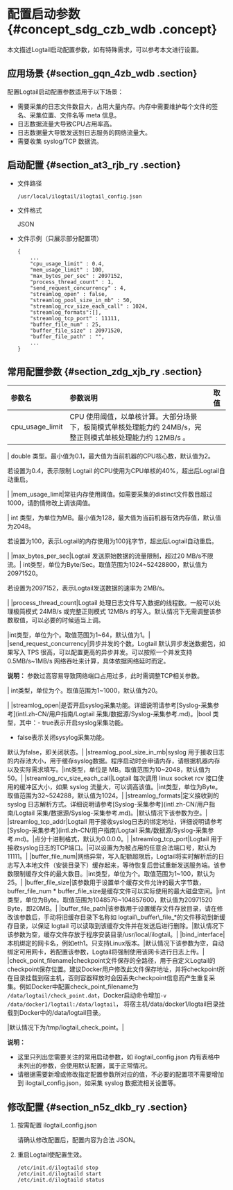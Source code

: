 # 配置启动参数 {#concept_sdg_czb_wdb .concept}

本文描述Logtail启动配置参数，如有特殊需求，可以参考本文进行设置。

## 应用场景 {#section_gqn_4zb_wdb .section}

配置Logtail启动配置参数适用于以下场景：

-   需要采集的日志文件数目大，占用大量内存。内存中需要维护每个文件的签名、采集位置、文件名等 meta 信息。
-   日志数据流量大导致CPU占用率高。
-   日志数据量大导致发送到日志服务的网络流量大。
-   需要收集 syslog/TCP 数据流。

## 启动配置 {#section_at3_rjb_ry .section}

-   文件路径

    ```
    /usr/local/ilogtail/ilogtail_config.json
    ```

-   文件格式

    JSON

-   文件示例（只展示部分配置项）

    ```
    {
        ...
        "cpu_usage_limit" : 0.4,
        "mem_usage_limit" : 100,
        "max_bytes_per_sec" : 2097152,
        "process_thread_count" : 1,
        "send_request_concurrency" : 4,
        "streamlog_open" : false,
        "streamlog_pool_size_in_mb" : 50,
        "streamlog_rcv_size_each_call" : 1024,
        "streamlog_formats":[],
        "streamlog_tcp_port" : 11111,
        "buffer_file_num" : 25,
        "buffer_file_size" : 20971520,
        "buffer_file_path" : "",
        ...
    }
    ```


## 常用配置参数 {#section_zdg_xjb_ry .section}

|参数名|参数说明|取值|
|:--|:---|:-|
|cpu\_usage\_limit|CPU 使用阈值，以单核计算。大部分场景下，极简模式单核处理能力约 24MB/s，完整正则模式单核处理能力约 12MB/s 。

| double 类型。最小值为0.1，最大值为当前机器的CPU核心数，默认值为2。

 若设置为0.4，表示限制 Logtail 的CPU使用为CPU单核的40%，超出后Logtail自动重启。

 |
|mem\_usage\_limit|常驻内存使用阈值。如需要采集的distinct文件数目超过1000，请酌情修改上调该阈值。

| int 类型，为单位为MB。最小值为128，最大值为当前机器有效内存值，默认值为2048。

 若设置为100，表示Logtail的内存使用为100兆字节，超出后Logtail自动重启。

 |
|max\_bytes\_per\_sec|Logtail 发送原始数据的流量限制，超过20 MB/s不限流。| int类型，单位为Byte/Sec。取值范围为1024~52428800，默认值为20971520。

 若设置为2097152，表示Logtail发送数据的速率为 2MB/s。

 |
|process\_thread\_count|Logtail 处理日志文件写入数据的线程数。一般可以处理极简模式 24MB/s 或完整正则模式 12MB/s 的写入。默认情况下无需调整该参数取值，可以必要的时候适当上调。

|int类型，单位为个。取值范围为1~64，默认值为1。|
|send\_request\_concurrency|异步并发的个数。Logtail 默认异步发送数据包，如果写入 TPS 很高，可以配置更高的异步并发。可以按照一个并发支持 0.5MB/s~1MB/s 网络吞吐来计算，具体依据网络延时而定。

**说明：** 参数过高容易导致网络端口占用过多，此时需调整TCP相关参数。

| int类型，单位为个。取值范围为1~1000，默认值为20。

 |
|streamlog\_open|是否开启syslog采集功能。详细说明请参考[Syslog-采集参考](intl.zh-CN/用户指南/Logtail 采集/数据源/Syslog-采集参考.md)。|bool 类型，其中：-   true表示开启syslog采集功能。
-   false表示关闭sysylog采集功能。

默认为false，即关闭状态。|
|streamlog\_pool\_size\_in\_mb|syslog 用于接收日志的内存池大小，用于缓存syslog数据。程序启动时会申请内存，请根据机器内存以及实际需求填写。|int类型，单位是 MB。取值范围为10~2048，默认值为50。|
|streamlog\_rcv\_size\_each\_call|Logtail 每次调用 linux socket rcv 接口使用的缓冲区大小，如果 syslog 流量大，可以调高该值。|int类型，单位为Byte。取值范围为32~524288，默认值为1024。|
|streamlog\_formats|定义接收到的 syslog 日志解析方式。详细说明请参考[Syslog-采集参考](intl.zh-CN/用户指南/Logtail 采集/数据源/Syslog-采集参考.md)。|默认情况下该参数为空。|
|streamlog\_tcp\_addr|Logtail 用于接收syslog日志的绑定地址，详细说明请参考[Syslog-采集参考](intl.zh-CN/用户指南/Logtail 采集/数据源/Syslog-采集参考.md)。|点分十进制格式，默认为0.0.0.0。|
|streamlog\_tcp\_port|Logtail 用于接收syslog日志的TCP端口。|可以设置为为被占用的任意合法端口号，默认为11111。|
|buffer\_file\_num|网络异常，写入配额超限后，Logtail将实时解析后的日志写入本地文件（安装目录下）缓存起来，等待恢复后尝试重新发送服务端。该参数限制缓存文件的最大数目。|int类型，单位为个。取值范围为1~100，默认为 25。|
|buffer\_file\_size|该参数用于设置单个缓存文件允许的最大字节数，buffer\_file\_num \* buffer\_file\_size是缓存文件可以实际使用的最大磁盘空间。|int类型，单位为Byte。取值范围为1048576~104857600，默认值为20971520 Byte，即20MB。|
|buffer\_file\_path|该参数用于设置缓存文件存放目录，请在修改该参数后，手动将旧缓存目录下名称如 logtail\\\_buffer\\\_file\_\*的文件移动到新缓存目录，以保证 logtail 可以读取到该缓存文件并在发送后进行删除。|默认情况下该参数为空，缓存文件存放于程序安装目录/usr/local/ilogtail。|
|bind\_interface|本机绑定的网卡名，例如eth1。只支持Linux版本。|默认情况下该参数为空，自动绑定可用网卡，若配置该参数，Logtail将强制使用该网卡进行日志上传。|
|check\_point\_filename|checkpoint文件保存的全路径，用于自定义Logtail的checkpoint保存位置。建议Docker用户修改此文件保存地址，并将checkpoint所在目录挂载到宿主机，否则容器释放时会因丢失checkpoint信息而产生重复采集。例如Docker中配置check\_point\_filename为 `/data/logtail/check_point.dat`，Docker启动命令增加`-v /data/docker1/logtail:/data/logtail`， 将宿主机/data/docker1/logtail目录挂载到Docker中的/data/logtail目录。

|默认情况下为/tmp/logtail\_check\_point。|

**说明：** 

-   这里只列出您需要关注的常用启动参数，如 ilogtail\_config.json 内有表格中未列出的参数，会使用默认配置，属于正常情况。
-   请根据需要新增或修改指定配置参数所对应的值，不必要的配置项不需要增加到 ilogtail\_config.json，如采集 syslog 数据流相关设置等。

## 修改配置 {#section_n5z_dkb_ry .section}

1.  按需配置 ilogtail\_config.json

    请确认修改配置后，配置内容为合法 JSON。

2.  重启Logtail使配置生效。

    ```
    /etc/init.d/ilogtaild stop
    /etc/init.d/ilogtaild start
    /etc/init.d/ilogtaild status
    ```


